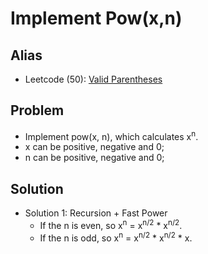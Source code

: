 # Implement Pow(x,n)

## Alias
- Leetcode (50): [Valid Parentheses](https://leetcode.com/problems/valid-parentheses/)

## Problem
- Implement pow(x, n), which calculates x<sup>n</sup>.
- x can be positive, negative and 0;
- n can be positive, negative and 0;

## Solution
- Solution 1: Recursion + Fast Power
   - If the n is even, so x<sup>n</sup> = x<sup>n/2</sup> * x<sup>n/2</sup>.
   - If the n is odd, so x<sup>n</sup> = x<sup>n/2</sup> * x<sup>n/2</sup> * x.
